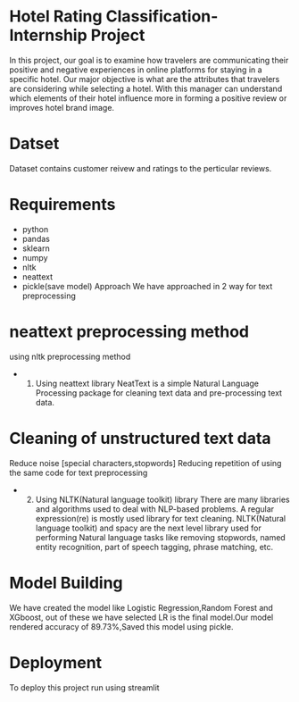 # Hotel Rating Classification-Internship Project
In this project, our goal is to examine how travelers are communicating their positive and negative experiences in online platforms for staying in a specific hotel. Our major objective is what are the attributes that travelers are considering while selecting a hotel. With this manager can understand which elements of their hotel influence more in forming a positive review or improves hotel brand image.

# Datset
Dataset contains customer reivew and ratings to the perticular reviews.

# Requirements
* python
* pandas
* sklearn
* numpy
* nltk
* neattext
* pickle(save model)
Approach
We have approached in 2 way for text preprocessing

# neattext preprocessing method
using nltk preprocessing method
* 1) Using neattext library
NeatText is a simple Natural Language Processing package for cleaning text data and pre-processing text data.

# Cleaning of unstructured text data
Reduce noise [special characters,stopwords]
Reducing repetition of using the same code for text preprocessing
* 2) Using NLTK(Natural language toolkit) library
There are many libraries and algorithms used to deal with NLP-based problems. A regular expression(re) is mostly used library for text cleaning. NLTK(Natural language toolkit) and spacy are the next level library used for performing Natural language tasks like removing stopwords, named entity recognition, part of speech tagging, phrase matching, etc.

# Model Building
We have created the model like Logistic Regression,Random Forest and XGboost, out of these we have selected LR is the final model.Our model rendered accuracy of 89.73%,Saved this model using pickle.

# Deployment
To deploy this project run using streamlit
